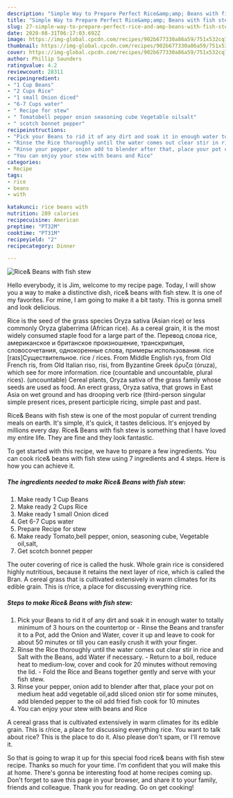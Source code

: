 ```yaml
---
description: "Simple Way to Prepare Perfect Rice&amp;amp; Beans with fish stew"
title: "Simple Way to Prepare Perfect Rice&amp;amp; Beans with fish stew"
slug: 27-simple-way-to-prepare-perfect-rice-and-amp-beans-with-fish-stew
date: 2020-08-31T06:17:03.692Z
image: https://img-global.cpcdn.com/recipes/902b677330a86a59/751x532cq70/rice-beans-with-fish-stew-recipe-main-photo.jpg
thumbnail: https://img-global.cpcdn.com/recipes/902b677330a86a59/751x532cq70/rice-beans-with-fish-stew-recipe-main-photo.jpg
cover: https://img-global.cpcdn.com/recipes/902b677330a86a59/751x532cq70/rice-beans-with-fish-stew-recipe-main-photo.jpg
author: Phillip Saunders
ratingvalue: 4.2
reviewcount: 28311
recipeingredient:
- "1 Cup Beans"
- "2 Cups Rice"
- "1 small Onion diced"
- "6-7 Cups water"
- " Recipe for stew"
- " Tomatobell pepper onion seasoning cube Vegetable oilsalt"
- " scotch bonnet pepper"
recipeinstructions:
- "Pick your Beans to rid it of any dirt and soak it in enough water to totally minimum of 3 hours on the countertop or  Rinse the Beans and transfer it to a Pot, add the Onion and Water, cover it up and leave to cook for about 50 minutes or till you can easily crush it with your finger."
- "Rinse the Rice thoroughly until the water comes out clear stir in rice and Salt with the Beans, add Water if necessary. Return to a boil, reduce heat to medium-low, cover and cook for 20 minutes without removing the lid. Fold the Rice and Beans together gently and serve with your fish stew."
- "Rinse your pepper, onion add to blender after that, place your pot on medium heat add vegetable oil,add sliced onion stir for some minutes, add blended pepper to the oil add fried fish cook for 10 minutes"
- "You can enjoy your stew with beans and Rice"
categories:
- Recipe
tags:
- rice
- beans
- with

katakunci: rice beans with 
nutrition: 289 calories
recipecuisine: American
preptime: "PT32M"
cooktime: "PT31M"
recipeyield: "2"
recipecategory: Dinner

---
```



![Rice&amp; Beans with fish stew](https://img-global.cpcdn.com/recipes/902b677330a86a59/751x532cq70/rice-beans-with-fish-stew-recipe-main-photo.jpg)

Hello everybody, it is Jim, welcome to my recipe page. Today, I will show you a way to make a distinctive dish, rice&amp; beans with fish stew. It is one of my favorites. For mine, I am going to make it a bit tasty. This is gonna smell and look delicious.

Rice is the seed of the grass species Oryza sativa (Asian rice) or less commonly Oryza glaberrima (African rice). As a cereal grain, it is the most widely consumed staple food for a large part of the. Перевод слова rice, американское и британское произношение, транскрипция, словосочетания, однокоренные слова, примеры использования. rice [raɪs]Существительное. rice / rices. From Middle English rys, from Old French ris, from Old Italian riso, risi, from Byzantine Greek ὄρυζα (óruza), which see for more information. rice (countable and uncountable, plural rices). (uncountable) Cereal plants, Oryza sativa of the grass family whose seeds are used as food. An erect grass, Oryza sativa, that grows in East Asia on wet ground and has drooping verb rice (third-person singular simple present rices, present participle ricing, simple past and past.

Rice&amp; Beans with fish stew is one of the most popular of current trending meals on earth. It's simple, it's quick, it tastes delicious. It's enjoyed by millions every day. Rice&amp; Beans with fish stew is something that I have loved my entire life. They are fine and they look fantastic.


To get started with this recipe, we have to prepare a few ingredients. You can cook rice&amp; beans with fish stew using 7 ingredients and 4 steps. Here is how you can achieve it.

<!--inarticleads1-->

##### The ingredients needed to make Rice&amp; Beans with fish stew:

1. Make ready 1 Cup Beans
1. Make ready 2 Cups Rice
1. Make ready 1 small Onion diced
1. Get 6-7 Cups water
1. Prepare  Recipe for stew
1. Make ready  Tomato,bell pepper, onion, seasoning cube, Vegetable oil,salt,
1. Get  scotch bonnet pepper


The outer covering of rice is called the husk. Whole grain rice is considered highly nutritious, because it retains the next layer of rice, which is called the Bran. A cereal grass that is cultivated extensively in warm climates for its edible grain. This is r/rice, a place for discussing everything rice. 

<!--inarticleads2-->

##### Steps to make Rice&amp; Beans with fish stew:

1. Pick your Beans to rid it of any dirt and soak it in enough water to totally minimum of 3 hours on the countertop or  - Rinse the Beans and transfer it to a Pot, add the Onion and Water, cover it up and leave to cook for about 50 minutes or till you can easily crush it with your finger.
1. Rinse the Rice thoroughly until the water comes out clear stir in rice and Salt with the Beans, add Water if necessary. - Return to a boil, reduce heat to medium-low, cover and cook for 20 minutes without removing the lid. - Fold the Rice and Beans together gently and serve with your fish stew.
1. Rinse your pepper, onion add to blender after that, place your pot on medium heat add vegetable oil,add sliced onion stir for some minutes, add blended pepper to the oil add fried fish cook for 10 minutes
1. You can enjoy your stew with beans and Rice


A cereal grass that is cultivated extensively in warm climates for its edible grain. This is r/rice, a place for discussing everything rice. You want to talk about rice? This is the place to do it. Also please don&#39;t spam, or I&#39;ll remove it. 

So that is going to wrap it up for this special food rice&amp; beans with fish stew recipe. Thanks so much for your time. I'm confident that you will make this at home. There's gonna be interesting food at home recipes coming up. Don't forget to save this page in your browser, and share it to your family, friends and colleague. Thank you for reading. Go on get cooking!
